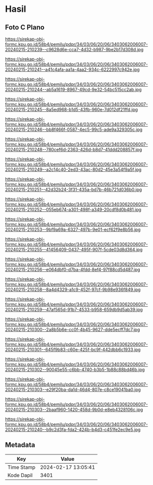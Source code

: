 # Hasil

## Foto C Plano

https://sirekap-obj-formc.kpu.go.id/58b4/pemilu/pdpr/34/03/06/20/06/3403062006007-20240215-210239--c9628d6e-cca7-4d32-b987-9be2b17d308d.jpg

https://sirekap-obj-formc.kpu.go.id/58b4/pemilu/pdpr/34/03/06/20/06/3403062006007-20240215-210241--a41c4afa-aa1a-4aa2-934c-6222997c942e.jpg

https://sirekap-obj-formc.kpu.go.id/58b4/pemilu/pdpr/34/03/06/20/06/3403062006007-20240215-210244--ab5a1619-8967-49cd-9e32-54bc515cc2ab.jpg

https://sirekap-obj-formc.kpu.go.id/58b4/pemilu/pdpr/34/03/06/20/06/3403062006007-20240215-210245--8a5ed968-b1d5-43fb-960e-7d012df21ffd.jpg

https://sirekap-obj-formc.kpu.go.id/58b4/pemilu/pdpr/34/03/06/20/06/3403062006007-20240215-210246--bb8f466f-0587-4ec5-99c5-ade9a329305c.jpg

https://sirekap-obj-formc.kpu.go.id/58b4/pemilu/pdpr/34/03/06/20/06/3403062006007-20240215-210248--780cef6d-2363-426d-b8d7-41ddd208857f.jpg

https://sirekap-obj-formc.kpu.go.id/58b4/pemilu/pdpr/34/03/06/20/06/3403062006007-20240215-210249--a2c14c40-2ed3-43ac-80d2-45e3a54f9a5f.jpg

https://sirekap-obj-formc.kpu.go.id/58b4/pemilu/pdpr/34/03/06/20/06/3403062006007-20240215-210251--42d32b24-3f31-435a-bd7b-46b721d036b0.jpg

https://sirekap-obj-formc.kpu.go.id/58b4/pemilu/pdpr/34/03/06/20/06/3403062006007-20240215-210252--055eb674-a301-498f-a349-20cdf8d0b481.jpg

https://sirekap-obj-formc.kpu.go.id/58b4/pemilu/pdpr/34/03/06/20/06/3403062006007-20240215-210253--9bf9a69a-6327-497b-9e01-ecf62f9e8b56.jpg

https://sirekap-obj-formc.kpu.go.id/58b4/pemilu/pdpr/34/03/06/20/06/3403062006007-20240215-210255--41456409-0437-495f-907f-5cde03d8d364.jpg

https://sirekap-obj-formc.kpu.go.id/58b4/pemilu/pdpr/34/03/06/20/06/3403062006007-20240215-210256--e064dbf0-d7ba-4fdd-8ef4-97f88cd5d487.jpg

https://sirekap-obj-formc.kpu.go.id/58b4/pemilu/pdpr/34/03/06/20/06/3403062006007-20240215-210258--8a4d4329-a1c9-452f-97cf-9b98e936f849.jpg

https://sirekap-obj-formc.kpu.go.id/58b4/pemilu/pdpr/34/03/06/20/06/3403062006007-20240215-210259--47af565d-91b7-4533-b958-659db9d5ab39.jpg

https://sirekap-obj-formc.kpu.go.id/58b4/pemilu/pdpr/34/03/06/20/06/3403062006007-20240215-210300--2a8b5b6e-cc0f-4b45-9627-dde5ecff7dc7.jpg

https://sirekap-obj-formc.kpu.go.id/58b4/pemilu/pdpr/34/03/06/20/06/3403062006007-20240215-210301--645f9b83-c60e-425f-bc9f-442dbb6c1933.jpg

https://sirekap-obj-formc.kpu.go.id/58b4/pemilu/pdpr/34/03/06/20/06/3403062006007-20240215-210302--90045e55-c6bb-4740-b3b5-1b88c88bd46b.jpg

https://sirekap-obj-formc.kpu.go.id/58b4/pemilu/pdpr/34/03/06/20/06/3403062006007-20240215-210303--e29f20ba-da1d-46d4-807e-c8ce19041ba0.jpg

https://sirekap-obj-formc.kpu.go.id/58b4/pemilu/pdpr/34/03/06/20/06/3403062006007-20240215-210303--2baaf960-1420-458d-9b0d-e8eb4328106c.jpg

https://sirekap-obj-formc.kpu.go.id/58b4/pemilu/pdpr/34/03/06/20/06/3403062006007-20240215-210240--b9c2d3fa-fda2-424b-b4d3-c451fe2ec9e5.jpg


## Metadata

| Key        | Value               |
| ---------- | ------------------- |
| Time Stamp | 2024-02-17 13:05:41 |
| Kode Dapil | 3401                |




